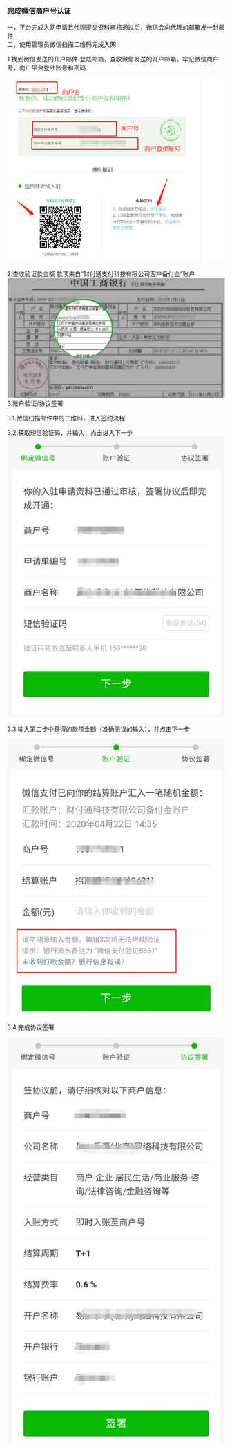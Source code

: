 ### 完成微信商户号认证

一，平台完成入网申请且代理提交资料审核通过后，微信会向代理的邮箱发一封邮件  
二，使用管理员微信扫描二维码完成入网

1.找到微信发送的开户邮件                                                                                                                                                                                                登陆邮箱，查收微信发送的开户邮箱，牢记微信商户号，商户平台登陆账号和密码

![](/assets/import110.png)

2.查收验证款金额                                                                                                                                                                                                              款项来自“财付通支付科技有限公司客户备付金”账户![](/assets/import111.png)3.账户验证/协议签署

3.1.微信扫描邮件中的二维码，进入签约流程

3.2.获取短信验证码，并输入，点击进入下一步![](/assets/import115.png)

3.3.输入第二步中获得的款项金额（准确无误的输入），并点击下一步

![](/assets/import116.png)

3.4.完成协议签署

![](/assets/import117.png)

